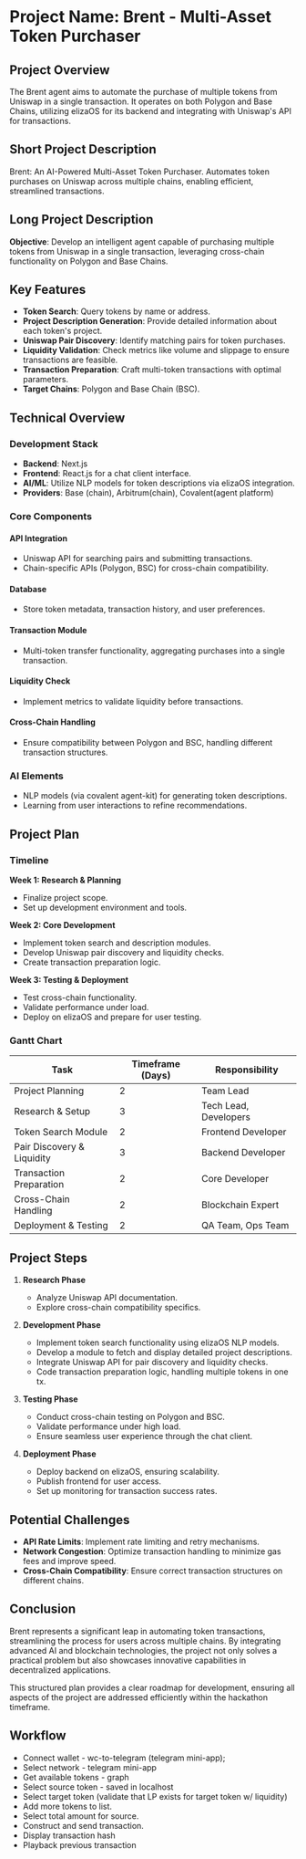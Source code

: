 # Project Name: Brent - Multi-Asset Token Purchaser

## Project Overview
The Brent agent aims to automate the purchase of multiple tokens from Uniswap in a single transaction. It operates on both Polygon and Base Chains, utilizing elizaOS for its backend and integrating with Uniswap's API for transactions.

## Short Project Description
Brent: An AI-Powered Multi-Asset Token Purchaser. Automates token purchases on Uniswap across multiple chains, enabling efficient, streamlined transactions.

## Long Project Description
**Objective**: Develop an intelligent agent capable of purchasing multiple tokens from Uniswap in a single transaction, leveraging cross-chain functionality on Polygon and Base Chains.

## Key Features
- **Token Search**: Query tokens by name or address.
- **Project Description Generation**: Provide detailed information about each token's project.
- **Uniswap Pair Discovery**: Identify matching pairs for token purchases.
- **Liquidity Validation**: Check metrics like volume and slippage to ensure transactions are feasible.
- **Transaction Preparation**: Craft multi-token transactions with optimal parameters.
- **Target Chains**: Polygon and Base Chain (BSC).

## Technical Overview

### Development Stack
- **Backend**: Next.js
- **Frontend**: React.js for a chat client interface.
- **AI/ML**: Utilize NLP models for token descriptions via elizaOS integration.
- **Providers**: Base (chain), Arbitrum(chain), Covalent(agent platform)

### Core Components

#### API Integration
- Uniswap API for searching pairs and submitting transactions.
- Chain-specific APIs (Polygon, BSC) for cross-chain compatibility.

#### Database
- Store token metadata, transaction history, and user preferences.

#### Transaction Module
- Multi-token transfer functionality, aggregating purchases into a single transaction.

#### Liquidity Check
- Implement metrics to validate liquidity before transactions.

#### Cross-Chain Handling
- Ensure compatibility between Polygon and BSC, handling different transaction structures.

### AI Elements
- NLP models (via covalent agent-kit) for generating token descriptions.
- Learning from user interactions to refine recommendations.

## Project Plan

### Timeline

**Week 1: Research & Planning**
- Finalize project scope.
- Set up development environment and tools.

**Week 2: Core Development**
- Implement token search and description modules.
- Develop Uniswap pair discovery and liquidity checks.
- Create transaction preparation logic.

**Week 3: Testing & Deployment**
- Test cross-chain functionality.
- Validate performance under load.
- Deploy on elizaOS and prepare for user testing.

### Gantt Chart
| Task                      | Timeframe (Days) | Responsibility      |
|---------------------------|------------------|---------------------|
| Project Planning          | 2                | Team Lead           |
| Research & Setup          | 3                | Tech Lead, Developers |
| Token Search Module       | 2                | Frontend Developer  |
| Pair Discovery & Liquidity | 3               | Backend Developer   |
| Transaction Preparation   | 2                | Core Developer      |
| Cross-Chain Handling      | 2                | Blockchain Expert   |
| Deployment & Testing      | 2                | QA Team, Ops Team   |

## Project Steps

1. **Research Phase**
   - Analyze Uniswap API documentation.
   - Explore cross-chain compatibility specifics.

2. **Development Phase**
   - Implement token search functionality using elizaOS NLP models.
   - Develop a module to fetch and display detailed project descriptions.
   - Integrate Uniswap API for pair discovery and liquidity checks.
   - Code transaction preparation logic, handling multiple tokens in one tx.

3. **Testing Phase**
   - Conduct cross-chain testing on Polygon and BSC.
   - Validate performance under high load.
   - Ensure seamless user experience through the chat client.

4. **Deployment Phase**
   - Deploy backend on elizaOS, ensuring scalability.
   - Publish frontend for user access.
   - Set up monitoring for transaction success rates.

## Potential Challenges
- **API Rate Limits**: Implement rate limiting and retry mechanisms.
- **Network Congestion**: Optimize transaction handling to minimize gas fees and improve speed.
- **Cross-Chain Compatibility**: Ensure correct transaction structures on different chains.

## Conclusion
Brent represents a significant leap in automating token transactions, streamlining the process for users across multiple chains. By integrating advanced AI and blockchain technologies, the project not only solves a practical problem but also showcases innovative capabilities in decentralized applications.

This structured plan provides a clear roadmap for development, ensuring all aspects of the project are addressed efficiently within the hackathon timeframe.



## Workflow
- Connect wallet - wc-to-telegram (telegram mini-app);
- Select network - telegram mini-app
- Get available tokens - graph
- Select source token - saved in localhost
- Select target token (validate that LP exists for target token w/ liquidity)
- Add more tokens to list. 
- Select total amount for source. 
- Construct and send transaction. 
- Display transaction hash
- Playback previous transaction